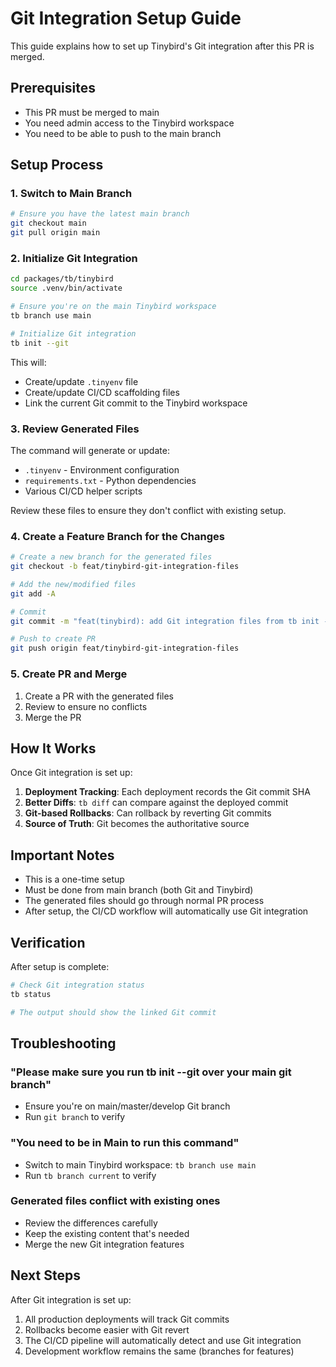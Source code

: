 # Git Integration Setup Guide

This guide explains how to set up Tinybird's Git integration after this PR is merged.

## Prerequisites

- This PR must be merged to main
- You need admin access to the Tinybird workspace
- You need to be able to push to the main branch

## Setup Process

### 1. Switch to Main Branch

```bash
# Ensure you have the latest main branch
git checkout main
git pull origin main
```

### 2. Initialize Git Integration

```bash
cd packages/tb/tinybird
source .venv/bin/activate

# Ensure you're on the main Tinybird workspace
tb branch use main

# Initialize Git integration
tb init --git
```

This will:
- Create/update `.tinyenv` file
- Create/update CI/CD scaffolding files
- Link the current Git commit to the Tinybird workspace

### 3. Review Generated Files

The command will generate or update:
- `.tinyenv` - Environment configuration
- `requirements.txt` - Python dependencies
- Various CI/CD helper scripts

Review these files to ensure they don't conflict with existing setup.

### 4. Create a Feature Branch for the Changes

```bash
# Create a new branch for the generated files
git checkout -b feat/tinybird-git-integration-files

# Add the new/modified files
git add -A

# Commit
git commit -m "feat(tinybird): add Git integration files from tb init --git"

# Push to create PR
git push origin feat/tinybird-git-integration-files
```

### 5. Create PR and Merge

1. Create a PR with the generated files
2. Review to ensure no conflicts
3. Merge the PR

## How It Works

Once Git integration is set up:

1. **Deployment Tracking**: Each deployment records the Git commit SHA
2. **Better Diffs**: `tb diff` can compare against the deployed commit
3. **Git-based Rollbacks**: Can rollback by reverting Git commits
4. **Source of Truth**: Git becomes the authoritative source

## Important Notes

- This is a one-time setup
- Must be done from main branch (both Git and Tinybird)
- The generated files should go through normal PR process
- After setup, the CI/CD workflow will automatically use Git integration

## Verification

After setup is complete:

```bash
# Check Git integration status
tb status

# The output should show the linked Git commit
```

## Troubleshooting

### "Please make sure you run tb init --git over your main git branch"

- Ensure you're on main/master/develop Git branch
- Run `git branch` to verify

### "You need to be in Main to run this command"

- Switch to main Tinybird workspace: `tb branch use main`
- Run `tb branch current` to verify

### Generated files conflict with existing ones

- Review the differences carefully
- Keep the existing content that's needed
- Merge the new Git integration features

## Next Steps

After Git integration is set up:

1. All production deployments will track Git commits
2. Rollbacks become easier with Git revert
3. The CI/CD pipeline will automatically detect and use Git integration
4. Development workflow remains the same (branches for features)
